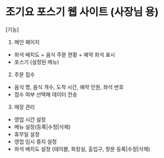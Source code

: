 # 조기요 포스기 웹 사이트 (사장님 용)

[기능]

1. 메인 페이지
- 좌석 배치도 + 음식 주문 현황 + 예약 좌석 표시
- 포스기 (설정된 메뉴)

2. 주문 접수
- 음식 명, 음식 개수, 도착 시간, 예약 인원, 좌석 번호
- 접수 여부 선택해 데이터 전송

3. 매장 관리
- 영업 시간 설정
- 메뉴 설정(등록|수정|삭제)
- 휴무일 설정
- 영업 임시 중지 설정
- 좌석 배치도 설정 (테이블, 화장실, 출입구, 창문 등록|수정|삭제)
